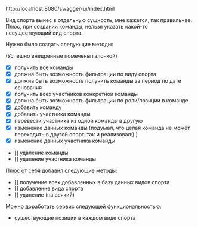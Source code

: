 http://localhost:8080/swagger-ui/index.html

Вид спорта вынес в отдельную сущность, мне кажется, так правильнее. Плюс, при создании команды, нельзя указать какой-то
несуществующий вид спорта.

Нужно было создать следующие методы:

(Успешно внедренные помечены галочкой)

- [x] получить все команды
- [x] должна быть возможность фильтрации по виду спорта
- [x] должна быть возможность получить команды за период по дате основания
- [x] получить всех участников конкретной команды
- [x] должна быть возможность фильтрации по роли/позиции в команде
- [x] добавить команду
- [x] добавить участника команды
- [x] перевести участника из одной команды в другую
- [x] изменение данных команды (подумал, что целая команда не может переходить в другой спорт. так и реализовал:) )
- [x] изменение данных участника команды
- [] удаление команды
- [] удаление участника команды

Плюс от себя добавил следующие методы:

- [] получение всех добавленных в базу данных видов спорта
- [] добавление вида спорта
- [] удаление (на всякий)

Можно доработать сервис следующей функциональностью:

- существующие позиции в каждом виде спорта